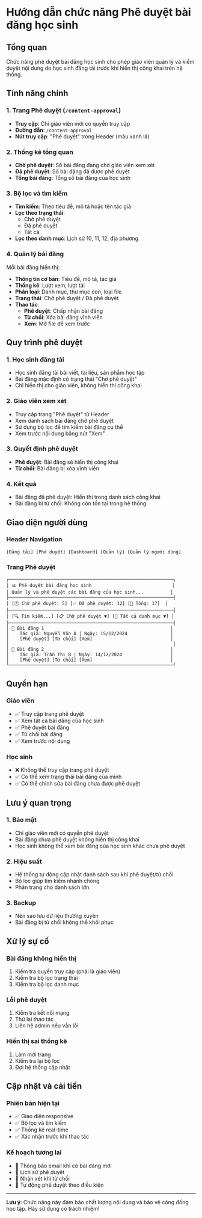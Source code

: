 # Hướng dẫn chức năng Phê duyệt bài đăng học sinh

## Tổng quan

Chức năng phê duyệt bài đăng học sinh cho phép giáo viên quản lý và kiểm duyệt nội dung do học sinh đăng tải trước khi hiển thị công khai trên hệ thống.

## Tính năng chính

### 1. Trang Phê duyệt (`/content-approval`)

- **Truy cập**: Chỉ giáo viên mới có quyền truy cập
- **Đường dẫn**: `/content-approval`
- **Nút truy cập**: "Phê duyệt" trong Header (màu xanh lá)

### 2. Thống kê tổng quan

- **Chờ phê duyệt**: Số bài đăng đang chờ giáo viên xem xét
- **Đã phê duyệt**: Số bài đăng đã được phê duyệt
- **Tổng bài đăng**: Tổng số bài đăng của học sinh

### 3. Bộ lọc và tìm kiếm

- **Tìm kiếm**: Theo tiêu đề, mô tả hoặc tên tác giả
- **Lọc theo trạng thái**:
  - Chờ phê duyệt
  - Đã phê duyệt
  - Tất cả
- **Lọc theo danh mục**: Lịch sử 10, 11, 12, địa phương

### 4. Quản lý bài đăng

Mỗi bài đăng hiển thị:

- **Thông tin cơ bản**: Tiêu đề, mô tả, tác giả
- **Thống kê**: Lượt xem, lượt tải
- **Phân loại**: Danh mục, thư mục con, loại file
- **Trạng thái**: Chờ phê duyệt / Đã phê duyệt
- **Thao tác**:
  - **Phê duyệt**: Chấp nhận bài đăng
  - **Từ chối**: Xóa bài đăng vĩnh viễn
  - **Xem**: Mở file để xem trước

## Quy trình phê duyệt

### 1. Học sinh đăng tải

- Học sinh đăng tải bài viết, tài liệu, sản phẩm học tập
- Bài đăng mặc định có trạng thái "Chờ phê duyệt"
- Chỉ hiển thị cho giáo viên, không hiển thị công khai

### 2. Giáo viên xem xét

- Truy cập trang "Phê duyệt" từ Header
- Xem danh sách bài đăng chờ phê duyệt
- Sử dụng bộ lọc để tìm kiếm bài đăng cụ thể
- Xem trước nội dung bằng nút "Xem"

### 3. Quyết định phê duyệt

- **Phê duyệt**: Bài đăng sẽ hiển thị công khai
- **Từ chối**: Bài đăng bị xóa vĩnh viễn

### 4. Kết quả

- Bài đăng đã phê duyệt: Hiển thị trong danh sách công khai
- Bài đăng bị từ chối: Không còn tồn tại trong hệ thống

## Giao diện người dùng

### Header Navigation

```
[Đăng tải] [Phê duyệt] [Dashboard] [Quản lý] [Quản lý người dùng]
```

### Trang Phê duyệt

```
┌─────────────────────────────────────────────────────────────┐
│ 📊 Phê duyệt bài đăng học sinh                              │
│ Quản lý và phê duyệt các bài đăng của học sinh...          │
├─────────────────────────────────────────────────────────────┤
│ [🕐 Chờ phê duyệt: 5] [✅ Đã phê duyệt: 12] [📄 Tổng: 17]  │
├─────────────────────────────────────────────────────────────┤
│ [🔍 Tìm kiếm...] [📋 Chờ phê duyệt ▼] [📁 Tất cả danh mục ▼] │
├─────────────────────────────────────────────────────────────┤
│ 📄 Bài đăng 1                                               │
│    Tác giả: Nguyễn Văn A | Ngày: 15/12/2024                │
│    [Phê duyệt] [Từ chối] [Xem]                             │
│                                                             │
│ 📄 Bài đăng 2                                               │
│    Tác giả: Trần Thị B | Ngày: 14/12/2024                  │
│    [Phê duyệt] [Từ chối] [Xem]                             │
└─────────────────────────────────────────────────────────────┘
```

## Quyền hạn

### Giáo viên

- ✅ Truy cập trang phê duyệt
- ✅ Xem tất cả bài đăng của học sinh
- ✅ Phê duyệt bài đăng
- ✅ Từ chối bài đăng
- ✅ Xem trước nội dung

### Học sinh

- ❌ Không thể truy cập trang phê duyệt
- ✅ Có thể xem trạng thái bài đăng của mình
- ✅ Có thể chỉnh sửa bài đăng chưa được phê duyệt

## Lưu ý quan trọng

### 1. Bảo mật

- Chỉ giáo viên mới có quyền phê duyệt
- Bài đăng chưa phê duyệt không hiển thị công khai
- Học sinh không thể xem bài đăng của học sinh khác chưa phê duyệt

### 2. Hiệu suất

- Hệ thống tự động cập nhật danh sách sau khi phê duyệt/từ chối
- Bộ lọc giúp tìm kiếm nhanh chóng
- Phân trang cho danh sách lớn

### 3. Backup

- Nên sao lưu dữ liệu thường xuyên
- Bài đăng bị từ chối không thể khôi phục

## Xử lý sự cố

### Bài đăng không hiển thị

1. Kiểm tra quyền truy cập (phải là giáo viên)
2. Kiểm tra bộ lọc trạng thái
3. Kiểm tra bộ lọc danh mục

### Lỗi phê duyệt

1. Kiểm tra kết nối mạng
2. Thử lại thao tác
3. Liên hệ admin nếu vẫn lỗi

### Hiển thị sai thống kê

1. Làm mới trang
2. Kiểm tra lại bộ lọc
3. Đợi hệ thống cập nhật

## Cập nhật và cải tiến

### Phiên bản hiện tại

- ✅ Giao diện responsive
- ✅ Bộ lọc và tìm kiếm
- ✅ Thống kê real-time
- ✅ Xác nhận trước khi thao tác

### Kế hoạch tương lai

- 🔄 Thông báo email khi có bài đăng mới
- 🔄 Lịch sử phê duyệt
- 🔄 Nhận xét khi từ chối
- 🔄 Tự động phê duyệt theo điều kiện

---

**Lưu ý**: Chức năng này đảm bảo chất lượng nội dung và bảo vệ cộng đồng học tập. Hãy sử dụng có trách nhiệm!
